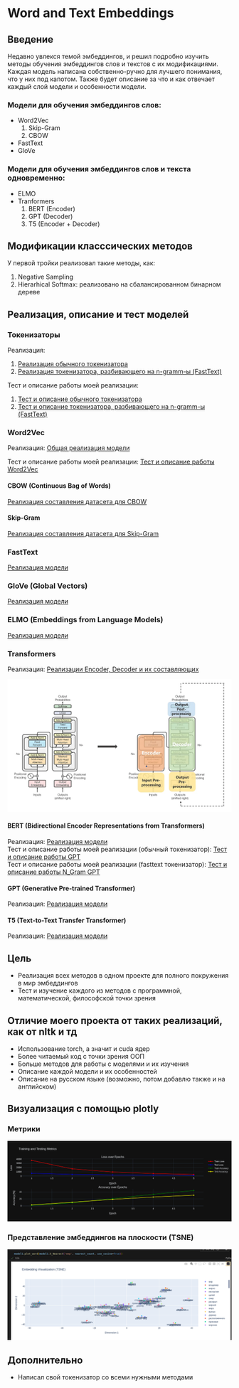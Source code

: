 # Word and Text Embeddings

## Введение

Недавно увлекся темой эмбеддингов, и решил подробно изучить методы обучения эмбеддингов слов и текстов с их модификациями. Каждая модель написана собственно-ручно для лучшего понимания, что у них под капотом. Также будет описание за что и как отвечает каждый слой модели и особенности модели.

### Модели для обучения эмбеддингов слов:

- Word2Vec
    1) Skip-Gram
    2) CBOW
- FastText
- GloVe

### Модели для обучения эмбеддингов слов и текста одновременно:

- ELMO
- Tranformers
    1) BERT (Encoder)
    2) GPT (Decoder)
    3) T5 (Encoder + Decoder)

## Модификации класссических методов

У первой тройки реализовал такие методы, как:
1. Negative Sampling
2. Hierarhical Softmax: реализовано на сбалансированном бинарном дереве

## Реализация, описание и тест моделей

### Токенизаторы

Реализация:

1) [Реализация обычного токенизатора](./tokenizer/simple_tokenizer.py)  
2) [Реализация токенизатора, разбивающего на n-gramm-ы (FastText)](./tokenizer/fasttexttokenizer.py)

Тест и описание работы моей реализации:

1) [Тест и описание обычного токенизатора](./test/test_tokenizer.ipynb)  
2) [Тест и описание токенизатора, разбивающего на n-gramm-ы (FastText)](./test/test_fasttext.ipynb)

### Word2Vec

Реализация: [Общая реализация модели](./model/Word2Vec)

Тест и описание работы моей реализации: [Тест и описание работы Word2Vec](./test/test_wv.ipynb)

#### CBOW (Continuous Bag of Words)
[Реализация составления датасета для CBOW](./model/Word2Vec/wv_types/CBOW/cbow.py)

#### Skip-Gram
[Реализация составления датасета для Skip-Gram](./model/Word2Vec/wv_types/SkipGram/skipgram.py)

### FastText
[Реализация модели](./model/FastText/fasttext.py)

### GloVe (Global Vectors)
[Реализация модели](./model/GloVe/model.py)

### ELMO (Embeddings from Language Models)
[Реализация модели](./model/ELMO/model.py)

### Transformers
Реализация: [Реализации Encoder, Decoder и их составляющих](./model/Transformers/)  

![Архитектура transformers](present/transformer_architecture.png)

#### BERT (Bidirectional Encoder Representations from Transformers)
Реализация: [Реализация модели](./model/Transformers/model/bert.py)  
Тест и описание работы моей реализации (обычный токенизатор): [Тест и описание работы GPT](./test/test_gpt.ipynb)  
Тест и описание работы моей реализации (fasttext токенизатор): [Тест и описание работы N_Gram GPT](./test/test_n_gram_gpt.ipynb)  

#### GPT (Generative Pre-trained Transformer)
Реализация: [Реализация модели](./model/Transformers/model/gpt.py)

#### T5 (Text-to-Text Transfer Transformer)
Реализация: [Реализация модели](./model/Transformers/t5.py)

## Цель

- Реализация всех методов в одном проекте для полного покружения в мир эмбеддингов
- Тест и изучение каждого из методов с программной, математической, философской точки зрения

## Отличие моего проекта от таких реализаций, как от nltk и тд

- Использование torch, а значит и cuda ядер
- Более читаемый код с точки зрения ООП
- Больше методов для работы с моделями и их изучения
- Описание каждой модели и их особенностей
- Описание на русском языке (возможно, потом добавлю также и на английском)

## Визуализация с помощью plotly

### Метрики
![alt text](present/metrics.png)
### Представление эмбеддингов на плоскости (TSNE)
![alt text](present/embed_visual.png)

## Дополнительно

- Написал свой токенизатор со всеми нужными методами

